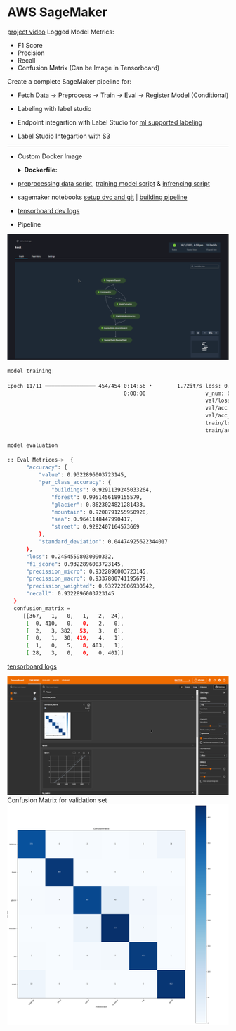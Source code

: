 # AWS SageMaker

[project video](https://www.youtube.com/watch?v=IfmyDxgxcAw)
Logged Model Metrics:
  - F1 Score
  - Precision
  - Recall
  - Confusion Matrix (Can be Image in Tensorboard)

Create a complete SageMaker pipeline for:
  - Fetch Data → Preprocess → Train → Eval → Register Model (Conditional)

- Labeling with label studio
- Endpoint integartion with Label Studio for [ml supported labeling](https://github.com/BlackOpsV2/custom-label-studio-ml-backend)
- Label Studio Integartion with S3

---------------------

- Custom Docker Image

  <details>
  <summary><b>Dockerfile:</b></summary>

  ```Dockerfile
  FROM 763104351884.dkr.ecr.us-east-1.amazonaws.com/pytorch-training:1.12.1-gpu-py38-cu113-ubuntu20.04-sagemaker

  COPY requirements.txt .
  RUN pip3 install -r requirements.txt

  ```
- [preprocessing data script](preprocess.py), [training model script](train.py) & [infrencing script](infer.py)
- sagemaker notebooks [setup dvc and git](notebooks/01-setup-git-dvc.ipynb) | [building pipeline](notebooks/02-pipeline.ipynb)
- [tensorboard dev logs](https://tensorboard.dev/experiment/BxMWktWVTyuOoLOf9ydTPA/)
- Pipeline

![](./images/pipeline.png)

```bash
model training

Epoch 11/11 ━━━━━━━━━━━━━━━━ 454/454 0:14:56 •        1.72it/s loss: 0.425      
                                     0:00:00                   v_num: 0         
                                                               val/loss: 0.223  
                                                               val/acc: 0.938   
                                                               val/acc_best: 0.945 
                                                               train/loss: 0.438 
                                                               train/acc: 0.817

model evaluation

:: Eval Metrices->  {
      "accuracy": {
          "value": 0.9322896003723145,
          "per_class_accuracy": {
              "buildings": 0.9291139245033264,
              "forest": 0.9951456189155579,
              "glacier": 0.8623024821281433,
              "mountain": 0.9208791255950928,
              "sea": 0.9641148447990417,
              "street": 0.9282407164573669
          },
          "standard_deviation": 0.04474925622344017
      },
      "loss": 0.24545598030090332,
      "f1_score": 0.9322896003723145,
      "precission_micro": 0.9322896003723145,
      "precission_macro": 0.9337800741195679,
      "precission_weighted": 0.932722806930542,
      "recall": 0.9322896003723145
  }
  confusion_matrix = 
     [[367,   1,   0,   1,   2,  24],
      [  0, 410,   0,   0,   2,   0],
      [  2,   3, 382,  53,   3,   0],
      [  0,   1,  30, 419,   4,   1],
      [  1,   0,   5,   8, 403,   1],
      [ 28,   3,   0,   0,   0, 401]]
```
[tensorboard logs](https://tensorboard.dev/experiment/jjSolIzpRtaHq8UX04bbAQ/#scalars)
  
  
![](images/tensorboardpng.png)
Confusion Matrix for validation set
![](images/cmpng.png)
